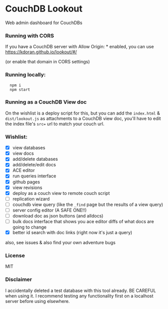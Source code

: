 # CouchDB Lookout
Web admin dashboard for CouchDBs

### Running with CORS
If you have a CouchDB server with Allow Origin: * enabled, you can use https://kdoran.github.io/lookout/#/

(or enable that domain in CORS settings)

### Running locally:

```
  npm i
  npm start
```

### Running as a CouchDB View doc
On the wishlist is a deploy script for this, but you can add the `index.html` & `dist/lookout.js` as attachments to a CouchDB view doc, you'll have to edit the index file's `src=` url to match your couch url.

### Wishlist:
- [x] view databases
- [x] view docs
- [x] add/delete databases
- [x] add/delete/edit docs
- [x] ACE editor
- [x] run queries interface
- [x] github pages
- [x] view revisions
- [x] deploy as a couch view to remote couch script
- [ ] replication wizard
- [ ] couchdb view query (like the `_find` page but the results of a view query)
- [ ] server config editor (A SAFE ONE!!)
- [ ] download doc as json buttons (and alldocs)
- [ ] bulk docs interface that shows you ace editor diffs of what docs are going to change
- [x] better id search with doc links (right now it's just a query)

also, see issues & also find your own adventure bugs

### License
MIT

### Disclaimer
I accidentally deleted a test database with this tool already. BE CAREFUL when using it. I recommend testing any functionality first on a localhost server before using elsewhere.
